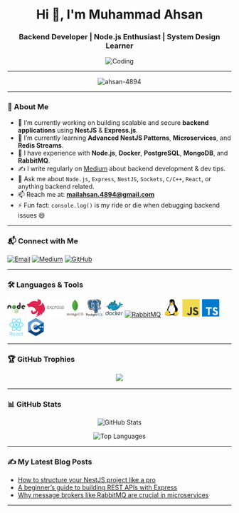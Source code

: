 <h1 align="center">Hi 👋, I'm Muhammad Ahsan</h1>
<h3 align="center">Backend Developer | Node.js Enthusiast | System Design Learner</h3>

<p align="center">
  <img src="https://camo.githubusercontent.com/2366b34bb903c09617990fb5fff4622f3e941349e846ddb7e73df872a9d21233/68747470733a2f2f63646e2e6472696262626c652e636f6d2f75736572732f3733303730332f73637265656e73686f74732f363538313234332f6176656e746f2e676966" width="400" alt="Coding">
</p>

---

<p align="center">
  <img src="https://komarev.com/ghpvc/?username=ahsan-4894&label=Profile%20views&color=0e75b6&style=flat" alt="ahsan-4894" />
</p>

---

### 🚀 About Me

- 🔭 I’m currently working on building scalable and secure **backend applications** using **NestJS** & **Express.js**.
- 🌱 I’m currently learning **Advanced NestJS Patterns**, **Microservices**, and **Redis Streams**.
- 🧠 I have experience with **Node.js**, **Docker**, **PostgreSQL**, **MongoDB**, and **RabbitMQ**.
- ✍ I write regularly on [Medium](https://medium.com/@ahsan.130104) about backend development & dev tips.
- 💬 Ask me about `Node.js`, `Express`, `NestJS`, `Sockets`, `C/C++`, `React`, or anything backend related.
- 📫 Reach me at: **mailahsan.4894@gmail.com**
- ⚡ Fun fact: `console.log()` is my ride or die when debugging backend issues 😄

---

### 📬 Connect with Me

<p align="left">
  <a href="mailto:mailahsan.4894@gmail.com"><img src="https://img.shields.io/badge/Email-D14836?style=for-the-badge&logo=gmail&logoColor=white" alt="Email"></a>
  <a href="https://medium.com/@ahsan.130104" target="_blank"><img src="https://img.shields.io/badge/Medium-000000?style=for-the-badge&logo=medium&logoColor=white" alt="Medium"></a>
  <a href="https://github.com/ahsan-4894" target="_blank"><img src="https://img.shields.io/badge/GitHub-181717?style=for-the-badge&logo=github&logoColor=white" alt="GitHub"></a>
</p>

---

### 🛠️ Languages & Tools

<p align="left">
  <a href="#"><img src="https://raw.githubusercontent.com/devicons/devicon/master/icons/nodejs/nodejs-original-wordmark.svg" width="40" alt="NodeJS"/></a>
  <a href="#"><img src="https://raw.githubusercontent.com/devicons/devicon/master/icons/nestjs/nestjs-plain.svg" width="40" alt="NestJS"/></a>
  <a href="#"><img src="https://raw.githubusercontent.com/devicons/devicon/master/icons/express/express-original-wordmark.svg" width="40" alt="ExpressJS"/></a>
  <a href="#"><img src="https://raw.githubusercontent.com/devicons/devicon/master/icons/mongodb/mongodb-original-wordmark.svg" width="40" alt="MongoDB"/></a>
  <a href="#"><img src="https://raw.githubusercontent.com/devicons/devicon/master/icons/postgresql/postgresql-original-wordmark.svg" width="40" alt="PostgreSQL"/></a>
  <a href="#"><img src="https://raw.githubusercontent.com/devicons/devicon/master/icons/docker/docker-original-wordmark.svg" width="40" alt="Docker"/></a>
  <a href="#"><img src="https://www.vectorlogo.zone/logos/rabbitmq/rabbitmq-icon.svg" width="40" alt="RabbitMQ"/></a>
  <a href="#"><img src="https://raw.githubusercontent.com/devicons/devicon/master/icons/linux/linux-original.svg" width="40" alt="Linux"/></a>
  <a href="#"><img src="https://raw.githubusercontent.com/devicons/devicon/master/icons/javascript/javascript-original.svg" width="40" alt="JavaScript"/></a>
  <a href="#"><img src="https://raw.githubusercontent.com/devicons/devicon/master/icons/typescript/typescript-original.svg" width="40" alt="TypeScript"/></a>
  <a href="#"><img src="https://raw.githubusercontent.com/devicons/devicon/master/icons/react/react-original-wordmark.svg" width="40" alt="ReactJS"/></a>
  <a href="#"><img src="https://raw.githubusercontent.com/devicons/devicon/master/icons/cplusplus/cplusplus-original.svg" width="40" alt="C++"/></a>
</p>

---

### 🏆 GitHub Trophies

<p align="center">
  <img src="https://github-profile-trophy.vercel.app/?username=ahsan-4894&theme=gruvbox&column=7&margin-w=10&margin-h=10" />
</p>

---

### 📊 GitHub Stats

<p align="center">
  <img src="https://github-readme-stats.vercel.app/api?username=ahsan-4894&show_icons=true&locale=en&theme=radical" alt="GitHub Stats" />
</p>

<p align="center">
  <img src="https://github-readme-stats.vercel.app/api/top-langs?username=ahsan-4894&show_icons=true&locale=en&layout=compact&theme=radical" alt="Top Languages" />
</p>

---

### ✍ My Latest Blog Posts
<!-- BLOG-POST-LIST:START -->
- [How to structure your NestJS project like a pro](https://medium.com/@ahsan.130104)
- [A beginner’s guide to building REST APIs with Express](https://medium.com/@ahsan.130104)
- [Why message brokers like RabbitMQ are crucial in microservices](https://medium.com/@ahsan.130104)
<!-- BLOG-POST-LIST:END -->

---

